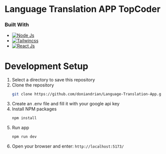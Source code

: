 # Language Translation APP TopCoder #

### Built With
* [![Node Js](https://img.shields.io/badge/Node%20js-339933?style=for-the-badge&logo=nodedotjs&logoColor=white)](https://nodejs.org/)
* [![Tailwincss](https://img.shields.io/badge/Tailwind_CSS-38B2AC?style=for-the-badge&logo=tailwind-css&logoColor=white)](https://tailwindcss.com/)
* [![React Js](https://img.shields.io/badge/-ReactJs-61DAFB?logo=react&logoColor=white&style=for-the-badge)](https://react.dev/)

# Development Setup

1. Select a directory to save this repository
2. Clone the repository
   ```sh
   git clone https://github.com/doniandrian/Language-Translation-App.git
   ```
3. Create an .env file and fill it with your google api key
4. Install NPM packages
   ```sh
   npm install
   ```
5. Run app 
   ```sh
   npm run dev
   ```
6. Open your browser and enter:
   `http://localhost:5173/`

